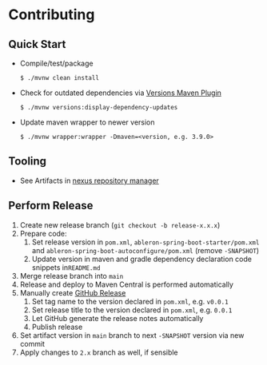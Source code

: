 # Contributing

## Quick Start
* Compile/test/package
  ```console
  $ ./mvnw clean install
  ```
* Check for outdated dependencies via [Versions Maven Plugin](https://www.mojohaus.org/versions/versions-maven-plugin/index.html)
  ```console
  $ ./mvnw versions:display-dependency-updates
  ```
* Update maven wrapper to newer version
   ```console
   $ ./mvnw wrapper:wrapper -Dmaven=<version, e.g. 3.9.0>
   ```

## Tooling
* See Artifacts in [nexus repository manager](https://s01.oss.sonatype.org/index.html#nexus-search;gav~io.github.ableron~ableron-spring-boot*~~~)

## Perform Release
1. Create new release branch (`git checkout -b release-x.x.x`)
2. Prepare code:
   1. Set release version in `pom.xml`, `ableron-spring-boot-starter/pom.xml` and `ableron-spring-boot-autoconfigure/pom.xml` (remove `-SNAPSHOT`)
   2. Update version in maven and gradle dependency declaration code snippets in`README.md`
3. Merge release branch into `main`
4. Release and deploy to Maven Central is performed automatically
5. Manually create [GitHub Release](https://github.com/ableron/ableron-spring-boot/releases/new)
   1. Set tag name to the version declared in `pom.xml`, e.g. `v0.0.1`
   2. Set release title to the version declared in `pom.xml`, e.g. `0.0.1`
   3. Let GitHub generate the release notes automatically
   4. Publish release
6. Set artifact version in `main` branch to next `-SNAPSHOT` version via new commit
7. Apply changes to `2.x` branch as well, if sensible
